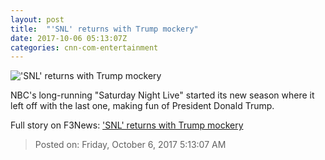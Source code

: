 ```yaml
---
layout: post
title:  "'SNL' returns with Trump mockery"
date: 2017-10-06 05:13:07Z
categories: cnn-com-entertainment
---
```


!['SNL' returns with Trump mockery](http://i2.cdn.cnn.com/cnnnext/dam/assets/171001012425-bt101-saturnday-night-live-1001-restricted-super-tease.jpg)

NBC's long-running "Saturday Night Live" started its new season where it left off with the last one, making fun of President Donald Trump.


Full story on F3News: ['SNL' returns with Trump mockery](http://www.f3nws.com/n/gRveB)

> Posted on: Friday, October 6, 2017 5:13:07 AM
